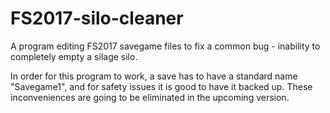 # FS2017-silo-cleaner
A program editing FS2017 savegame files to fix a common bug - inability to completely empty a silage silo. 

In order for this program to work, a save has to have a standard name "Savegame1", and for safety issues it is good to have it backed up.
These inconveniences are going to be eliminated in the upcoming version.
